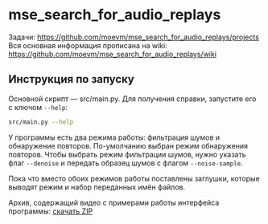 # mse_search_for_audio_replays

Задачи: https://github.com/moevm/mse_search_for_audio_replays/projects
Вся основная информация прописана на wiki: https://github.com/moevm/mse_search_for_audio_replays/wiki
## Инструкция по запуску

Основной скрипт — src/main.py. Для получения справки, запустите его с
ключом `--help`:
```sh
src/main.py --help
```

У программы есть два режима работы: фильтрация шумов и обнаружение
повторов. По-умолчанию выбран режим обнаружения повторов. Чтобы выбрать
режим фильтрации шумов, нужно указать флаг `--denoise` и передать
образец шумов с флагом `--noise-sample`.

Пока что вместо обоих режимов работы поставлены заглушки, которые
выводят режим и набор переданных имён файлов.

Архив, содержащий видео с примерами работы интерфейса программы: [скачать ZIP](https://github.com/moevm/mse_search_for_audio_replays/files/5323273/screen_cast.zip)
